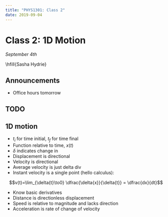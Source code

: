```yaml
---
title: "PHYS1301: Class 2"
date: 2019-09-04
---
```

# Class 2:  1D Motion
*September 4th*

\hfill{Sasha Hydrie}

## Announcements

- Office hours tomorrow

## TODO

## 1D motion

- $t_i$ for time initial, $t_f$ for time final
- Function relative to time, $x(t)$
- $\delta$ indicates change in
- Displacement is directional
- Velocity is directional
- Average velocity is just delta div
- Instant velocity is a single point (hello calculus):

$$v(t)=\lim_{\delta{t}\to0} \dfrac{\delta{x}}{\delta{t}} = \dfrac{dx}{dt}$$

<!--_-->

- Know basic derivatives
- Distance is directionless displacement
- Speed is relative to magnitude and lacks direction
- Acceleration is rate of change of velocity



